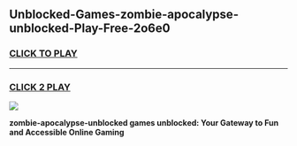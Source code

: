 
## Unblocked-Games-zombie-apocalypse-unblocked-Play-Free-2o6e0
<h3>
<a href="https://premium76.site?title=zombie-apocalypse-unblocked&ref=23A">CLICK TO PLAY</a></h3>
<hr>

<h3>
<a href="https://premium76.site?title=zombie-apocalypse-unblocked&ref=23A">CLICK 2 PLAY</a>
  
</h3>

<a href="https://premium76.site?title=zombie-apocalypse-unblocked&ref=23A"><img src="https://clearcache.store/games.png"></a>


**zombie-apocalypse-unblocked games unblocked: Your Gateway to Fun and Accessible Online Gaming**
